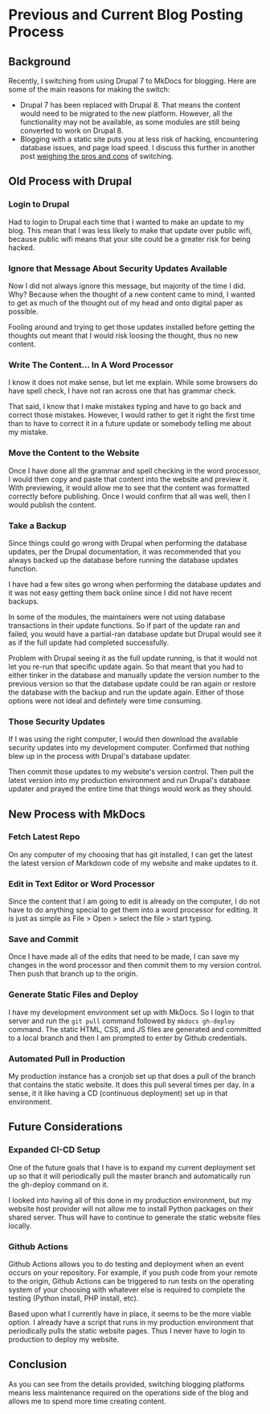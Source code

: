 # Previous and Current Blog Posting Process

## Background 

Recently, I switching from using Drupal 7 to MkDocs for blogging. 
Here are some of the main reasons for making the switch: 

* Drupal 7 has been replaced with Drupal 8. That means the content 
would need to be migrated to the new platform. However, all the functionality
may not be available, as some modules are still being converted 
to work on Drupal 8. 
* Blogging with a static site puts you at less risk of hacking,
encountering database issues, and page load speed. I discuss this 
further in another post 
[weighing the pros and cons](/blog/technology/2019.12.21-switched-blog-from-drupal-to-mkdocs)
of switching.

## Old Process with Drupal

### Login to Drupal 

Had to login to Drupal each time that I wanted to make an update to my blog. 
This mean that I was less likely to make that update over public wifi, because 
public wifi means that your site could be a greater risk for being hacked.

### Ignore that Message About Security Updates Available 

Now I did not always ignore this message, but majority of the time I did. 
Why? Because when the thought of a new content came to mind, I wanted to get 
as much of the thought out of my head and onto digital paper as possible. 

Fooling around and trying to get those updates installed before getting the 
thoughts out meant that I would risk loosing the thought, thus no new content.

### Write The Content... In A Word Processor

I know it does not make sense, but let me explain. While some browsers do have 
spell check, I have not ran across one that has grammar check.

That said, I know that I make mistakes typing and have to go back and correct those mistakes. 
However, I would rather to get it right the first time than to have to correct 
it in a future update or somebody telling me about my mistake. 

### Move the Content to the Website

Once I have done all the grammar and spell checking in the word processor, 
I would then copy and paste that content into the website and preview it. 
With previewing, it would allow me to see that the content was formatted 
correctly before publishing. Once I would confirm that all was well, 
then I would publish the content. 

### Take a Backup

Since things could go wrong with Drupal when performing the database updates, 
per the Drupal documentation, it was recommended that you always backed up
the database before running the database updates function. 

I have had a few sites go wrong when performing the database updates and it was 
not easy getting them back online since I did not have recent backups. 

In some of the modules, the maintainers were not using database transactions
in their update functions. So if part of the update ran and failed, you would have 
a partial-ran database update but Drupal would see it as if the full update 
had completed successfully.

Problem with Drupal seeing it as the full update 
running, is that it would not let you re-run that specific update again.
So that meant that you had to either tinker in the database and manually update 
the version number to the previous version so that the database update could be 
ran again or restore the database with the backup and run the update again. 
Either of those options were not ideal and defintely were time consuming.

### Those Security Updates 

If I was using the right computer, I would then download the available security
updates into my development computer. Confirmed that nothing blew up in the process
with Drupal's database updater. 

Then commit those updates to my website's version control. Then pull the latest 
version into my production environment and run Drupal's database updater
and prayed the entire time that things would work as they should. 

## New Process with MkDocs 

### Fetch Latest Repo 

On any computer of my choosing that has git installed, 
I can get the latest the latest version of Markdown 
code of my website and make updates to it. 

### Edit in Text Editor or Word Processor 

Since the content that I am going to edit is already on the computer, I do 
not have to do anything special to get them into a word processor for editing. It 
is just as simple as File > Open > select the file > start typing.

### Save and Commit 

Once I have made all of the edits that need to be made, I can save my changes in the 
word processor and then commit them to my version control. Then push that branch 
up to the origin.

### Generate Static Files and Deploy 

I have my development environment set up with MkDocs. So I login to that server and 
run the ``` git pull ``` command followed by ``` mkdocs gh-deploy ``` command. 
The static HTML, CSS, and JS files are generated and committed to a local branch and
then I am prompted to enter by Github credentials. 

### Automated Pull in Production 

My production instance has a cronjob set up that does a pull of the branch that 
contains the static website. It does this pull several times per day. In a sense, it 
it like having a CD (continuous deployment) set up in that environment. 

## Future Considerations 

### Expanded CI-CD Setup

One of the future goals that I have is to expand my current deployment set up 
so that it will periodically pull the master branch and automatically 
run the gh-deploy command on it. 

I looked into having all of this done in my 
production environment, but my website host provider will not allow me 
to install Python packages on their shared server. Thus will have to continue 
to generate the static website files locally.

### Github Actions

Github Actions allows you to do testing and deployment when an event occurs
on your repository. For example, if you push code from your remote to the origin, 
Github Actions can be triggered to run tests on the operating system of your 
choosing with whatever else is required to complete the testing (Python install, 
PHP install, etc). 

Based upon what I currently have in place, it seems to be the more viable option.
I already have a script that runs in my production environment that periodically
pulls the static website pages. Thus I never have to login to production 
to deploy my website. 

## Conclusion 

As you can see from the details provided, switching blogging platforms means
less maintenance required on the operations side of the blog and allows 
me to spend more time creating content. 

